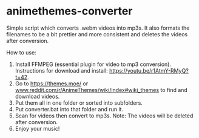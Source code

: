 # animethemes-converter
Simple script which converts .webm videos into mp3s. It also formats the filenames to be a bit prettier and more consistent and deletes the videos after conversion.

How to use:
1. Install FFMPEG (essential plugin for video to mp3 conversion). 
   Instructions for download and install: https://youtu.be/r1AtmY-RMyQ?t=42.
2. Go to https://themes.moe/ or www.reddit.com/r/AnimeThemes/wiki/index#wiki_themes to find and download videos.
3. Put them all in one folder or sorted into subfolders.
4. Put converter.bat into that folder and run it.
5. Scan for videos then convert to mp3s.
   Note: The videos will be deleted after conversion.
6. Enjoy your music!
